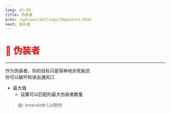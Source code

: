 ```yaml
---
lang: zh-CN
title: 伪装者
prev: /options/Settings/Impostors.html
next: 变形者
---
```


# <font color="red">🔪 <b>伪装者</b></font> <Badge text="Vanilla" type="tip" vertical="middle"/>

***

作为伪装者，你的目标只是简单地杀死船员<br>
你可以破坏和进出通风口

- 最大值
  - 设置可以匹配的最大伪装者数量

> 由: innersloth Llc制作
